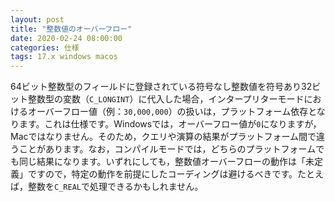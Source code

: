 ```yaml
---
layout: post
title: "整数値のオーバーフロー"
date: 2020-02-24 08:00:00
categories: 仕様
tags: 17.x windows macos
---
```


64ビット整数型のフィールドに登録されている符号なし整数値を符号あり32ビット整数型の変数（``C_LONGINT``）に代入した場合，インタープリターモードにおけるオーバーフロー値（例：``30,000,000``）の扱いは，プラットフォーム依存となります。これは仕様です。Windowsでは，オーバーフロー値が``0``になりますが，Macではなりません。そのため，クエリや演算の結果がプラットフォーム間で違うことがあります。なお，コンパイルモードでは，どちらのプラットフォームでも同じ結果になります。いずれにしても，整数値オーバーフローの動作は「未定義」ですので，特定の動作を前提にしたコーディングは避けるべきです。たとえば，整数を``C_REAL``で処理できるかもしれません。
